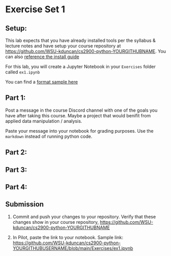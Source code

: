 # Exercise Set 1

## Setup:

This lab expects that you have already installed tools per the syllabus & lecture notes and have setup your course repository at https://github.com/WSU-kduncan/cs2900-python-YOURGITHUBNAME.  You can also [reference the install guide](https://github.com/pattonsgirl/SU2021-CS2900#Software)

For this lab, you will create a Jupyter Notebook in your `Exercises` folder called `ex1.ipynb`

You can find a [format sample here](ex1.ipynb)

## Part 1:

Post a message in the course Discord channel with one of the goals you have after taking this course.  Maybe a project that would benifit from applied data manipulation / analysis.

Paste your message into your notebook for grading purposes.  Use the `markdown` instead of running python code.

## Part 2:

## Part 3:

## Part 4:

## Submission

1. Commit and push your changes to your repository.  Verify that these changes show in your course repository, https://github.com/WSU-kduncan/cs2900-python-YOURGITHUBNAME

2. In Pilot, paste the link to your notebook.  Sample link: https://github.com/WSU-kduncan/cs2900-python-YOURGITHUBUSERNAME/blob/main/Exercises/ex1.ipynb